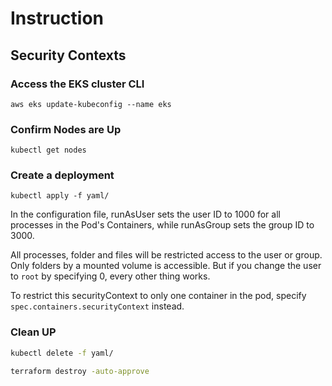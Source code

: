 # Instruction

## Security Contexts

### Access the EKS cluster CLI

`aws eks update-kubeconfig --name eks`

### Confirm Nodes are Up

`kubectl get nodes`

### Create a deployment

`kubectl apply -f yaml/`

In the configuration file, runAsUser sets the user ID to 1000 for all processes in the Pod's Containers, while runAsGroup sets the group ID to 3000.

All processes, folder and files will be restricted access to the user or group.
Only folders by a mounted volume is accessible. But if you change the user to `root` by specifying 0, every other thing works.

To restrict this securityContext to only one container in the pod, specify `spec.containers.securityContext` instead.

### Clean UP

```bash
kubectl delete -f yaml/

terraform destroy -auto-approve
```
